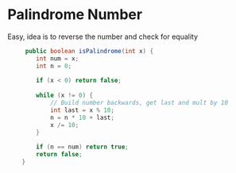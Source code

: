 
# Palindrome Number

Easy, idea is to reverse the number and check for equality


```java
     public boolean isPalindrome(int x) {
        int num = x;
        int n = 0;
        
        if (x < 0) return false;
        
        while (x != 0) {
            // Build number backwards, get last and mult by 10
            int last = x % 10;
            n = n * 10 + last;
            x /= 10;
        }
        
        if (n == num) return true;
        return false; 
    }
```